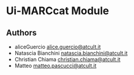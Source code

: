 # Ui-MARCcat Module
## Authors
* aliceGuercio [alice.guercio@atcult.it](alice.guercio@atcult.it)
* Natascia Bianchini [natascia.bianchini@atcult.it](natascia.bianchini@atcult.it)
* Christian Chiama [christian.chiama@atcult.it](christian.chiama@atcult.it)
* Matteo [matteo.pascucci@atcult.it](matteo.pascucci@atcult.it)
